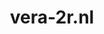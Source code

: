 ---
layout: post
title:  "vera-2r.nl"
internal_url:  "/dutchgov/vera-2r.nl.html"
categories: dutchgov
---